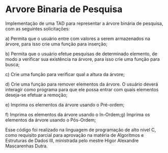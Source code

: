 # Arvore Binaria de Pesquisa


Implementação de uma TAD para representar a árvore binária de pesquisa, com as seguintes solicitações:

a) Permita que o usuário entre com valores a serem armazenados na árvore, para isso crie uma função para inserção;

b) Permita que o usuário efetue pesquisas de determinado elemento, de modo a verificar sua existência na árvore, para isso crie uma função para busca;

c) Crie uma função para verificar qual a altura da árvore;

d) Crie uma função para remover elementos da árvore. O usuário deverá interagir como programa para que ele possa entrar com quais elementos deseja-se efetuar a remoção;

e) Imprima os elementos da árvore usando o Pré-ordem;

f) Imprima os elementos da árvore usando o In-Ordem;g) Imprima os elementos da árvore usando o Pós-Ordem;


Esse código foi realizado na linguagem de programação de alto nível C, como requisito parcial para aprovação na matéria de Algoritmos e Estruturas de Dados III, ministrada pelo mestre Higor Alexandre Mascarenhas Dutra. 
